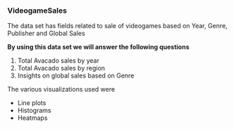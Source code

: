 

### VideogameSales

The data set has fields related to sale of videogames based on Year, Genre, Publisher and Global Sales

**By using this data set we will answer the following questions**
1. Total Avacado sales by year 
2. Total Avacado sales by region 
3. Insights on global sales based on Genre 

The various visualizations used were 
- Line plots 
- Histograms
- Heatmaps


